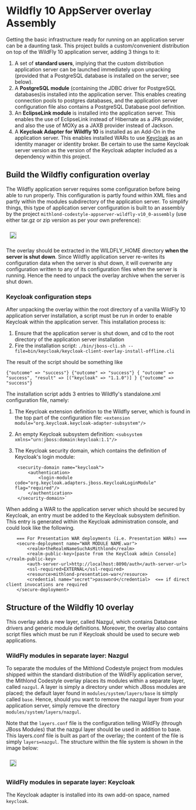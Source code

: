 # Wildfly 10 AppServer overlay Assembly

Getting the basic infrastructure ready for running on an application server can be a daunting task.
This project builds a custom/convenient distribution on top of the WildFly 10 application server,
adding 3 things to it:

1. A set of **standard users**, implying that the custom distribution application server can be launched
   immediately upon unpacking (provided that a PostgreSQL database is installed on the server; see below).
1. A **PostgreSQL module** (containing the JDBC driver for PostgreSQL databases)is installed into the
   application server. This enables creating connection pools to postgres databases, and the application
   server configuration file also contains a PostgreSQL Database pool definition.
2. An **EclipseLink module** is installed into the application server. This enables the use of EclipseLink instead
   of Hibernate as a JPA provider, and also the use of MOXy as a JAXB provider instead of Jackson.
3. A **Keycloak Adapter for Wildfly 10** is installed as an Add-On in the application server. This enables 
   installed WARs to use [Keycloak](http://www.keycloak.org/index.html) as an identity manager or identity broker.
   Be certain to use the same Keycloak server version as the version of the Keycloak adapter included as a 
   dependency within this project.     

## Build the Wildfly configuration overlay

The Wildfly application server requires some configuration before being able to run properly. 
This configuration is partly found within XML files and partly within the modules subdirectory 
of the application server. To simplify things, this type of application server configuration is 
built to an assembly by the project `mithlond-codestyle-appserver-wildfly-v10_0-assembly`
(use either tar.gz or zip version as per your own preference):

<img src="./images/wildfly_overlay.png" style="margin:10px; border: solid DarkGray 1px;" altText="Overlay Structure"/>

The overlay should be extracted in the WILDFLY_HOME directory **when the server is shut down**. 
Since Wildfly application server re-writes its configuration data when the server is shut down, it will 
overwrite any configuration written to any of its configuration files when the server is running. 
Hence the need to unpack the overlay archive when the server is shut down.

### Keycloak configuration steps
 
After unpacking the overlay within the root directory of a vanilla WildFly 10 application server installation,
a script must be run in order to enable Keycloak within the application server. This installation process is:

1. Ensure that the application server is shut down, and cd to the root directory of the 
   application server installation
2. Fire the installation script: `./bin/jboss-cli.sh --file=bin/keycloak/keycloak-client-overlay-install-offline.cli`

The result of the script should be something like

`
{"outcome" => "success"}
{"outcome" => "success"}
{
    "outcome" => "success",
    "result" => [("keycloak" => "1.1.0")]
}
{"outcome" => "success"}
`

The installation script adds 3 entries to Wildfly's standalone.xml configuration file, namely:

1. The Keycloak extension definition to the Wildfly server, which is found in the
   top part of the configuration file: 
   `<extension module="org.keycloak.keycloak-adapter-subsystem"/>`
2. An empty Keycloak subsystem definition: `<subsystem xmlns="urn:jboss:domain:keycloak:1.1"/>`   
3. The Keycloak security domain, which contains the definition of Keycloak's login module:   

        <security-domain name="keycloak">
            <authentication>
                <login-module code="org.keycloak.adapters.jboss.KeycloakLoginModule" flag="required"/>
            </authentication>
        </security-domain>`

When adding a WAR to the application server which should be secured by Keycloak,
an entry must be added to the Keycloak subsystem definition. This entry is generated within the
Keycloak administration console, and could look like the following.
 
        === For Presentation WAR deployments (i.e. Presentation WARs) ===
        <secure-deployment name="WAR MODULE NAME.war">
            <realm>theRealmNameSuchAsMithlond</realm>
            <realm-public-key>[paste from the KeyCloak admin Console]</realm-public-key>
            <auth-server-url>http://localhost:8090/auth</auth-server-url>
            <ssl-required>EXTERNAL</ssl-required>
            <resource>mithlond-presentation-war</resource>
            <credential name="secret">password</credential>  <== if direct client invocations are required
        </secure-deployment>

## Structure of the Wildfly 10 overlay

This overlay adds a new layer, called Nazgul, which contains Database drivers and generic module definitions.
Moreover, the overlay also contains script files which must be run if Keycloak should be used to secure web 
applications.

### WildFly modules in separate layer: Nazgul

To separate the modules of the Mithlond Codestyle project from modules shipped within the standard
distribution of the WildFly application server, the Mithlond Codestyle overlay places its modules
within a separate layer, called `nazgul`. A layer is simply a directory under which JBoss modules are
placed; the default layer found in `modules/system/layers/base` is simply called `base`. Hence, should
you want to remove the nazgul layer from your application server, simply remove the directory
`modules/system/layers/nazgul`.

Note that the `layers.conf` file is the configuration telling WildFly (through JBoss Modules) that
the nazgul layer should be used in addition to base. This layers.conf file is built as part of the overlay;
the content of the file is simply `layers=nazgul`. The structure within the file system is shown in
the image below:

<img src="./images/nazgul_layer.png" style="margin:10px; border: solid DarkGray 1px;" altText="Overlay Structure"/>

### WildFly modules in separate layer: Keycloak

The Keycloak adapter is installed into its own add-on space, named `keycloak`.